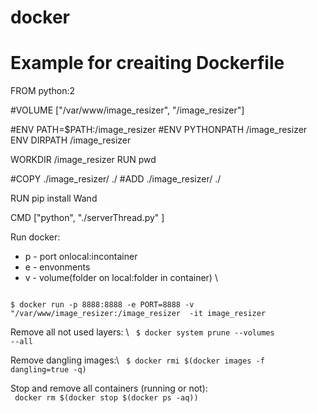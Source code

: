 # docker
# Example for creaiting Dockerfile

FROM python:2


#VOLUME ["/var/www/image_resizer", "/image_resizer"]

#ENV PATH=$PATH:/image_resizer
#ENV PYTHONPATH /image_resizer
ENV DIRPATH /image_resizer

WORKDIR /image_resizer
RUN pwd

#COPY ./image_resizer/ ./
#ADD ./image_resizer/ ./

RUN pip install Wand

CMD ["python", "./serverThread.py" ]

Run docker: 
- p - port onlocal:incontainer
- e - envonments
- v - volume(folder on local:folder in container) \\
<code>
$ docker run -p 8888:8888 -e PORT=8888 -v "/var/www/image_resizer:/image_resizer  -it image_resizer
</code>

Remove all not used layers: \\
<code>
$ docker system prune --volumes --all 
</code>

Remove dangling images:\\
<code>
$ docker rmi $(docker images -f dangling=true -q)
</code>

Stop and remove all containers (running or not):    
<code>
docker rm $(docker stop $(docker ps -aq))
</code>
